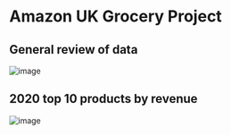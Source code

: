 # Amazon UK Grocery Project

## General review of data
![image](https://github.com/aytekincn/Amazon-UK-Grocery-Project/assets/121166508/bdd4de9a-3e1d-46de-b23b-770e4c1f66f6)

## 2020 top 10 products by revenue
![image](https://github.com/aytekincn/Amazon-UK-Grocery-Project/assets/121166508/0e2f3195-3dc0-458c-9e2e-db1efc1a804f)
